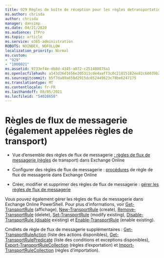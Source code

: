 ```yaml
---
title: 929 Règles de boîte de réception pour les règles detransportation
ms.author: chrisda
author: chrisda
manager: dansimp
ms.date: 04/21/2020
ms.audience: ITPro
ms.topic: article
ms.service: o365-administration
ROBOTS: NOINDEX, NOFOLLOW
localization_priority: Normal
ms.custom:
- "929"
- "1800021"
ms.assetid: 9733ef4e-db8d-4345-a072-c251480875a1
ms.openlocfilehash: a143d36d1656e205311cde4aaff3c0c21815182ee82c60039b2219addac218cb
ms.sourcegitcommit: b5f7da89a650d2915dc652449623c78be6247175
ms.translationtype: MT
ms.contentlocale: fr-FR
ms.lasthandoff: 08/05/2021
ms.locfileid: "54028650"
---
```

# <a name="mail-flow-rules-also-known-as-transport-rules"></a>Règles de flux de messagerie (également appelées règles de transport)

- Vue d’ensemble des règles de flux de messagerie [: règles de flux de messagerie (règles](https://technet.microsoft.com/library/jj919238.aspx) de transport) dans Exchange Online

- Configurer des règles de flux de messagerie : [procédures](https://technet.microsoft.com/library/dn600436.aspx) de règle de flux de messagerie dans Exchange Online

- Créer, modifier et supprimer des règles de flux de messagerie : [gérer les règles de flux de messagerie](https://technet.microsoft.com/library/jj657505.aspx)

Vous pouvez également gérer les règles de flux de messagerie dans Exchange Online PowerShell. Pour plus d’informations, voir [Get-TransportRule](https://docs.microsoft.com/powershell/module/exchange/policy-and-compliance/get-transportrule) (affichage), [New-TransportRule](https://docs.microsoft.com/powershell/module/exchange/policy-and-compliance/new-transportrule) (create), [Remove-TransportRule](https://docs.microsoft.com/powershell/module/exchange/policy-and-compliance/remove-transportrule) (delete), [Set-TransportRule](https://docs.microsoft.com/powershell/module/exchange/policy-and-compliance/set-transportrule) (modify existing), [Disable-TransportRule (disable](https://docs.microsoft.com/powershell/module/exchange/policy-and-compliance/disable-transportrule) existing) et [Enable-TransportRule](https://docs.microsoft.com/powershell/module/exchange/policy-and-compliance/enable-transportrule) (enable existing).

Cmdlets de règle de flux de messagerie supplémentaires : [Get-TransportRuleAction](https://docs.microsoft.com/powershell/module/exchange/policy-and-compliance/get-transportruleaction) (liste des actions disponibles), [Get-TransportRulePredicate](https://docs.microsoft.com/powershell/module/exchange/policy-and-compliance/get-transportrulepredicate) (liste des conditions et exceptions disponibles), [Export-TransportRuleCollection](https://docs.microsoft.com/powershell/module/exchange/policy-and-compliance/export-transportrulecollection) (règles d’exportation) et [Import-TransportRuleCollection](https://docs.microsoft.com/powershell/module/exchange/policy-and-compliance/import-transportrulecollection) (règles d’importation).
